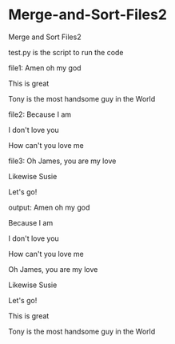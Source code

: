 # Merge-and-Sort-Files2
Merge and Sort Files2

test.py is the script to run the code

file1:
Amen oh my god

This is great

Tony is the most handsome guy in the World

file2:
Because I am

I don't love you

How can't you love me


file3:
Oh James, you are my love

Likewise Susie

Let's go!


output:
Amen oh my god

Because I am

I don't love you

How can't you love me

Oh James, you are my love

Likewise Susie

Let's go!

This is great

Tony is the most handsome guy in the World





